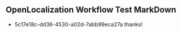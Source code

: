 ## OpenLocalization Workflow Test MarkDown
* 5c17e18c-dd36-4530-a02d-7abb99eca27a thanks!

<!--HONumber=Jul16_HO2-->


